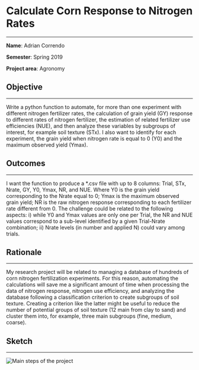 # Calculate Corn Response to Nitrogen Rates
---

**Name**: Adrian Correndo

**Semester**: Spring 2019

**Project area**: Agronomy


## **Objective**
---
Write a python function to automate, for more than one experiment with different nitrogen fertilizer rates, the calculation of grain yield (GY) response to different rates of nitrogen fertilizer, the estimation of related fertilizer use efficiencies (NUE), and then analyze these variables by subgroups of interest, for example soil texture (STx). I also want to identify for each experiment, the grain yield when nitrogen rate is equal to 0 (Y0) and the maximum observed yield (Ymax).

## **Outcomes**
---
I want the function to produce a *.csv file with up to 8 columns: Trial, STx, Nrate, GY, Y0, Ymax, NR, and NUE. Where Y0 is the grain yield corresponding to the Nrate equal to 0; Ymax is the maximum observed grain yield; NR is the raw nitrogen response corresponding to each fertilizer rate different from 0. The challenge could be related to the following aspects: i) while Y0 and Ymax values are only one per Trial, the NR and NUE values correspond to a sub-level identified by a given Trial-Nrate combination; ii) Nrate levels (in number and applied N) could vary among trials. 

## **Rationale**
---
My research project will be related to managing a database of hundreds of corn nitrogen fertilization experiments. For this reason, automating the calculations will save me a significant amount of time when processing the data of nitrogen response, nitrogen use efficiency, and analyzing the database following a classification criterion to create subgroups of soil texture. Creating a criterion like the latter might be useful to reduce the number of potential groups of soil texture (12 main from clay to sand) and cluster them into, for example, three main subgroups (fine, medium, coarse).

## **Sketch**
---
![Main steps of the project](https://github.com/adriancorrendo/project/blob/master/sketch.jpg)
